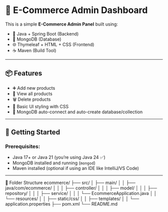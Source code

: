 # 🛒 E-Commerce Admin Dashboard

This is a simple **E-Commerce Admin Panel** built using:

- 🧠 Java + Spring Boot (Backend)
- 🍃 MongoDB (Database)
- 🌐 Thymeleaf + HTML + CSS (Frontend)
- ☕ Maven (Build Tool)

---

## 📦 Features

- ➕ Add new products
- 📄 View all products
- 🗑️ Delete products
- 🎨 Basic UI styling with CSS
- 💾 MongoDB auto-connect and auto-create database/collection

---

## 🚀 Getting Started

### Prerequisites:
- Java 17+ or Java 21 (you’re using Java 24 ✅)
- MongoDB installed and running (`mongod`)
- Maven installed (optional if using an IDE like IntelliJ/VS Code)

---

🧠 Folder Structure
ecommerce/
├── src/
│   ├── main/
│   │   ├── java/com/ecommerce/
│   │   │   ├── controller/
│   │   │   ├── model/
│   │   │   ├── repository/
│   │   │   ├── service/
│   │   │   └── EcommerceApplication.java
│   │   └── resources/
│   │       ├── static/css/
│   │       ├── templates/
│   │       └── application.properties
├── pom.xml
└── README.md


